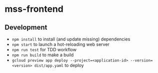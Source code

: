 # mss-frontend

## Development

* `npm install` to install (and update missing) dependencies
* `npm start` to launch a hot-reloading web server
* `npm run test` for TDD workflow
* `npm run build` to make a build
* `gcloud preview app deploy --project=<application-id> --version=<version> dist/app.yaml` to deploy
